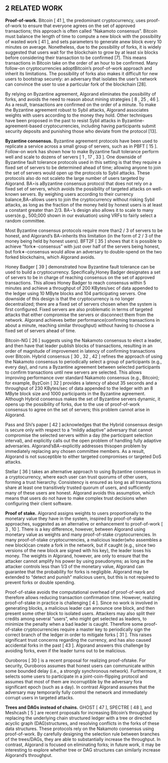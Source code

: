 ## 2 RELATED WORK
**Proof-of-work.** Bitcoin [ 41 ], the predominant cryptocurrency, uses proof-of-work to ensure that everyone agrees on the set of approved transactions; this approach is often called “Nakamoto consensus”. 
Bitcoin must balance the length of time to compute a new block with the possibility of wasted work [ 41 ], and sets parameters to generate anew block every 10 minutes on average.
 Nonetheless, due to the possibility of forks, it is widely suggested that users wait for the blockchain to grow by at least six blocks before considering their transaction to be confirmed [7].
 This means transactions in Bitcoin take on the order of an hour to be confirmed.
 Many follow-on cryptocurrencies adoptBitcoin’s proof-of-work approach and inherit its limitations.
The possibility of forks also makes it difficult for new users to bootstrap securely: an adversary that isolates the user’s network can convince the user to use a particular fork of the blockchain [28].

By relying on Byzantine agreement, Algorand eliminates the possibility of forks, and avoids the need to reason about mining strategies [ 8 , 25 , 46 ].
 As a result, transactions are confirmed on the order of a minute.
 To make the Byzantine agreement robust to Sybil attacks, Algorand associates weights with users according to the money they hold.
 Other techniques have been proposed in the past to resist Sybil attacks in Byzantine-agreement-based cryptocurrencies, including having participants submit security deposits and punishing those who deviate from the protocol [13].

**Byzantine consensus.** Byzantine agreement protocols have been used to replicate a service across a small group of servers, such as in PBFT [ 15 ].
 Follow-on work has shown how to make Byzantine fault tolerance perform well and scale to dozens of servers [ 1 , 17 , 33 ].
 One downside of Byzantine fault tolerance protocols used in this setting is that they require a fixed set of servers to be determined ahead of time;
 allowing anyone to join the set of servers would open up the protocols to Sybil attacks.
 These protocols also do not scaleto the large number of users targeted by Algorand.
BA⋆is aByzantine consensus protocol that does not rely on a fixed set of servers, which avoids the possibility of targeted attacks on well-known servers.
 By weighing users according to their currency balance,BA⋆allows users to join the cryptocurrency without risking Sybil attacks, as long as the fraction of the money held by honest users is at least a constant greater than 2/3.
BA⋆’s design also allows it to scale to many users(e.g., 500,000 shown in our evaluation) using VRFs to fairly select a random committee.

Most Byzantine consensus protocols require more than2 / 3 of servers to be honest, and Algorand’s BA⋆inherits this limitation (in the form of 2 / 3 of the money being held by honest users).
 BFT2F [ 35 ] shows that it is possible to achieve “fork∗-consensus” with just over half of the servers being honest, but fork∗-consensus would allow an adversary to double-spend on the two forked blockchains, which Algorand avoids.
 
Honey Badger [ 39 ] demonstrated how Byzantine fault tolerance can be used to build a cryptocurrency.
 Specifically,Honey Badger designates a set of servers to be in charge of reaching consensus on the set of approved transactions.
This allows Honey Badger to reach consensus within 5 minutes and achieve a throughput of 200 KBytes/sec of data appended to the ledger using 10 MByte blocks and 104 participating servers.
 One downside of this design is that the cryptocurrency is no longer decentralized; there are a fixed set of servers chosen when the system is first configured.
Fixed servers are also problematic in terms of targeted attacks that either compromise the servers or disconnect them from the network.
 Algorand achieves better performance(confirming transactions in about a minute, reaching similar throughput) without having to choose a fixed set of servers ahead of time.
 
Bitcoin-NG [ 26 ] suggests using the Nakamoto consensus to elect a leader, and then have that leader publish blocks of transactions, resulting in an order of magnitude of improvement in latency of confirming transactions over Bitcoin.
Hybrid consensus [ 30 , 32 , 42 ] refines the approach of using the Nakamoto consensus to periodically select a group of participants (e.g., every day), and runs a Byzantine agreement between selected participants to confirm transactions until new servers are selected.
 This allows improving performance over standard Nakamoto consensus (e.g., Bitcoin); for example, ByzCoin [ 32 ] provides a latency of about 35 seconds and a throughput of 230 KBytes/sec of data appended to the ledger with an 8 MByte block size and 1000 participants in the Byzantine agreement.
 Although Hybrid consensus makes the set of Byzantine servers dynamic, it opens up the possibility of forks, due to the use of proof-of-work consensus to agree on the set of servers; this problem cannot arise in Algorand.
 
Pass and Shi’s paper [ 42 ] acknowledges that the Hybrid consensus design is secure only with respect to a “mildly adaptive” adversary that cannot compromise the selected servers within a day (the participant selection interval), and explicitly calls out the open problem of handling fully adaptive adversaries.
 Algorand’sBA⋆explicitly addresses thisopen problem by immediately replacing any chosen committee members.
 As a result, Algorand is not susceptible to either targeted compromises or targeted DoS attacks.
 
Stellar [ 36 ] takes an alternative approach to using Byzantine consensus in a cryptocurrency, where each user can trust quorums of other users, forming a trust hierarchy.
 Consistency is ensured as long as all transactions share at least one transitively trusted quorum of users, and sufficiently many of these users are honest.
 Algorand avoids this assumption, which means that users do not have to make complex trust decisions when configuring their client software.
 
**Proof of stake.** Algorand assigns weights to users proportionally to the monetary value they have in the system, inspired by proof-of-stake approaches, suggested as an alternative or enhancement to proof-of-work [ 3 , 10 ].
 There is a key difference, however, between Algorand using monetary value as weights and many proof-of-stake cryptocurrencies.
In many proof-of-stake cryptocurrencies, a malicious leader(who assembles a new block)can create a fork in the network, but if caught (e.g., since two versions of the new block are signed with his key), the leader loses his money.
 The weights in Algorand, however, are only to ensure that the attacker cannot amplify his power by using pseudonyms; as long as the attacker controls less than 1/3 of the monetary value, Algorand can guarantee that the probability for forks is negligible.
 Algorand may be extended to “detect and punish” malicious users, but this is not required to prevent forks or double spending.
 
Proof-of-stake avoids the computational overhead of proof-of-work and therefore allows reducing transaction confirmation time.
 However, realizing proof-of-stake in practice is challenging [ 4 ].
 Since no work is involved in generating blocks, a malicious leader can announce one block, and then present some other block to isolated users.
 Attackers may also split their credits among several “users”, who might get selected as leaders, to minimize the penalty when a bad leader is caught.
 Therefore some proof-of-stake cryptocurrencies require a master key to periodically sign the correct branch of the ledger in order to mitigate forks [ 31 ].
 This raises significant trust concerns regarding the currency, and has also caused accidental forks in the past [ 43 ].
 Algorand answers this challenge by avoiding forks, even if the leader turns out to be malicious.
 
Ouroboros [ 30 ] is a recent proposal for realizing proof-ofstake.
 For security, Ouroboros assumes that honest users can communicate within some bounded delay (i.e., a strongly synchronous network).
 Furthermore, it selects some users to participate in a joint-coin-flipping protocol and assumes that most of them are incorruptible by the adversary fora significant epoch (such as a day).
 In contrast Algorand assumes that the adversary may temporarily fully control the network and immediately corrupt users in targeted attacks.
 
**Trees and DAGs instead of chains.** GHOST [ 47 ], SPECTRE [ 48 ], and Meshcash [ 5 ] are recent proposals for increasing Bitcoin’s throughput by replacing the underlying chain structured ledger with a tree or directed acyclic graph (DAG)structures, and resolving conflicts in the forks of these data structures.
 These protocols rely on the Nakamoto consensus using proof-of-work.
 By carefully designing the selection rule between branches of the trees/DAGs, they are able to substantially increase the throughput.
 In contrast, Algorand is focused on eliminating forks; in future work, it may be interesting to explore whether tree or DAG structures can similarly increase Algorand’s throughput.
